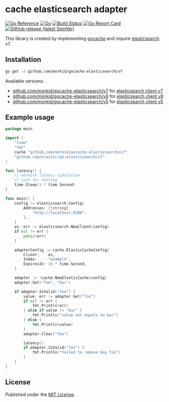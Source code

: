# cache elasticsearch adapter
[![Go Reference](https://pkg.go.dev/badge/github.com/morkid/gocache-elasticsearch/v7.svg)](https://pkg.go.dev/github.com/morkid/gocache-elasticsearch/v7)
[![Go](https://github.com/morkid/gocache-elasticsearch/actions/workflows/go.yml/badge.svg)](https://github.com/morkid/gocache-elasticsearch/actions/workflows/go.yml)
[![Build Status](https://travis-ci.com/morkid/gocache-elasticsearch.svg?branch=master)](https://travis-ci.com/morkid/gocache-elasticsearch)
[![Go Report Card](https://goreportcard.com/badge/github.com/morkid/gocache-elasticsearch/v7)](https://goreportcard.com/report/github.com/morkid/gocache-elasticsearch/v7)
[![GitHub release (latest SemVer)](https://img.shields.io/github/v/release/morkid/gocache-elasticsearch)](https://github.com/morkid/gocache-elasticsearch/releases)

This library is created by implementing [gocache](https://github.com/morkid/gocache) 
and require [elasticsearch](https://github.com/elastic/go-elasticsearch) v7.

## Installation

```bash
go get -d github.com/morkid/gocache-elasticsearch/v7
```

Available versions:
- [github.com/morkid/gocache-elasticsearch/v7](https://github.com/morkid/gocache-elasticsearch/tree/v7) for [elasticsearch client v7](https://github.com/elastic/go-elasticsearch/tree/v7)
- [github.com/morkid/gocache-elasticsearch/v6](https://github.com/morkid/gocache-elasticsearch/tree/v6) for [elasticsearch client v6](https://github.com/elastic/go-elasticsearch/tree/v6)
- [github.com/morkid/gocache-elasticsearch/v5](https://github.com/morkid/gocache-elasticsearch/tree/v5) for [elasticsearch client v5](https://github.com/elastic/go-elasticsearch/tree/v5)


## Example usage
```go
package main

import (
    "time"
    "fmt"
    cache "github.com/morkid/gocache-elasticsearch/v7"
    "github.com/elastic/go-elasticsearch/v7"
)

func latency() {
    // network latency simulation
    // just for testing
    time.Sleep(1 * time.Second)
}

func main() {
    config := elasticsearch.Config{
        Addresses: []string{
            "http://localhost:9200",
        },
    }
    es, err := elasticsearch.NewClient(config)
    if nil != err {
        panic(err)
    }

    adapterConfig := cache.ElasticCacheConfig{
        Client:    es,
        Index:     "example",
        ExpiresIn: 10 * time.Second,
    }

    adapter := *cache.NewElasticCache(config)
    adapter.Set("foo", "bar")

    if adapter.IsValid("foo") {
        value, err := adapter.Get("foo")
        if nil != err {
            fmt.Println(err)
        } else if value != "bar" {
            fmt.Println("value not equals to bar")
        } else {
            fmt.Println(value)
        }
        adapter.Clear("foo")

        latency()
        if adapter.IsValid("foo") {
            fmt.Println("Failed to remove key foo")
        }
    }
}

```

## License

Published under the [MIT License](https://github.com/morkid/gocache-elasticsearch/blob/master/LICENSE).